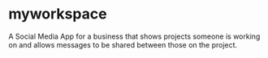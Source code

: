 # myworkspace
A Social Media App for a business that shows projects someone is working on and allows messages to be shared between those on the project.

